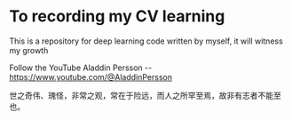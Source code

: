 # To recording my CV learning
This is a repository for deep learning code written by myself, it will witness my growth

Follow the YouTube Aladdin Persson -- https://www.youtube.com/@AladdinPersson

世之奇伟、瑰怪，非常之观，常在于险远，而人之所罕至焉，故非有志者不能至也。
